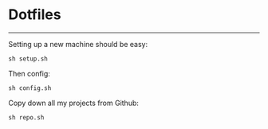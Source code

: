 # Dotfiles
---

Setting up a new machine should be easy:

```
sh setup.sh
```

Then config:

```
sh config.sh
```

Copy down all my projects from Github:

```
sh repo.sh
```

